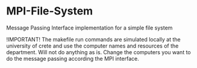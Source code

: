 # MPI-File-System
Message Passing Interface implementation for a simple file system

!IMPORTANT!
The makefile run commands are simulated locally at the university of crete and use the computer names and resources of the department. Will not do anything as is.
Change the computers you want to do the message passing according the MPI interface.
